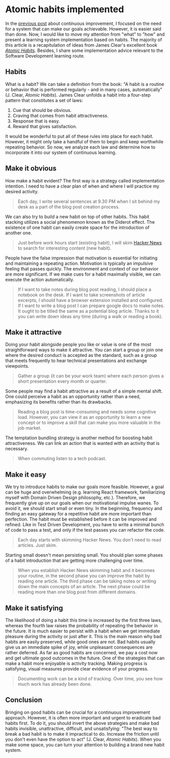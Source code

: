 # Atomic habits implemented

In the [previous post](https://jorzel.hashnode.dev/continuous-learning-framework) about continuous improvement, I focused on the need for a system that can make our goals achievable. However, it is easier said than done. Now, I would like to move my attention from "what" to "how" and present a learning system implementation based on habits. The majority of this article is a recapitulation of ideas from James Clear's excellent book [*Atomic Habits*](https://www.amazon.com/Atomic-Habits-Proven-Build-Break/dp/0735211299). Besides, I share some implementation advice relevant to the Software Development learning route.

## Habits
What is a habit? We can take a definition from the book: "A habit is a routine or behavior that is performed regularly - and in many cases, automatically" (J. Clear, *Atomic Habits*). James Clear unfolds a habit into a four-step pattern that constitutes a set of laws: 
1. Cue that should be obvious.
2. Craving that comes from habit attractiveness.
3. Response that is easy.
4. Reward that gives satisfaction.

It would be wonderful to put all of these rules into place for each habit. However, it might only take a handful of them to begin and keep worthwhile repeating behavior. So now, we analyze each law and determine how to incorporate it into our system of continuous learning.

## Make it obvious
How make a habit evident? The first way is a strategy called implementation intention. I need to have a clear plan of when and where I will practice my desired activity.
>Each day, I write several sentences at 9.30 PM when I sit behind my desk as a part of the blog post creation process.

We can also try to build a new habit on top of other habits. This habit stacking utilizes a social phenomenon known as the Diderot effect. The existence of one habit can easily create space for the introduction of another one.
>Just before work hours start (existing habit), I will skim [Hacker News](https://news.ycombinator.com/) to search for interesting content (new habit).

People have the false impression that motivation is essential for initiating and maintaining a repeating action. Motivation is typically an impulsive feeling that passes quickly. The environment and context of our behavior are more significant. If we make cues for a habit maximally visible, we can execute the action automatically.
>If I want to take notes during blog post reading, I should place a notebook on the desk. If I want to take screenshots of article excerpts, I should have a browser extension installed and configured.
If I want to write a blog post I can prepare google docs to make notes.  It ought to be titled the same as a potential blog article. Thanks to it you can write down ideas any time  (during a walk or reading a book).

## Make it attractive
Doing your habit alongside people you like or value is one of the most straightforward ways to make it attractive. You can start a group or join one where the desired conduct is accepted as the standard, such as a group that meets frequently to hear technical presentations and exchange viewpoints.
>Gather a group (it can be your work team) where each person gives a short presentation every month or quarter.

Some people may find a habit attractive as a result of a simple mental shift. One could perceive a habit as an opportunity rather than a need, emphasizing its benefits rather than its drawbacks.
>Reading a blog post is time-consuming and needs some cognitive load. However, you can view it as an opportunity to learn a new concept or to improve a skill that can make you more valuable in the job market.

The temptation bundling strategy is another method for boosting habit attractiveness. We can link an action that is wanted with an activity that is necessary.
> When commuting listen to a tech podcast.

## Make it easy
We try to introduce habits to make our goals more feasible. However, a goal can be huge and overwhelming (e.g. learning React framework, familiarizing myself with Domain Driven Design philosophy, etc.).  Therefore, we frequently give up on our goals when our motivational impulse wanes. To avoid it, we should start small or even tiny. In the beginning, frequency and finding an easy gateway for a repetitive habit are more important than perfection. The habit must be established before it can be improved and refined. Like in Test Driven Development, you have to write a minimal bunch of code to pass a test, and only if the test passes you can refactor the code.
> Each day starts with skimming Hacker News. You don't need to read articles. Just skim. 

Starting small doesn't mean persisting small. You should plan some phases of a habit introduction that are getting more challenging over time.
> When you establish Hacker News skimming habit and it becomes your routine, in the second phase you can improve the habit by reading one article. The third phase can be taking notes or writing down the main concepts of an article. The next phase could be reading more than one blog post from different domains.

## Make it satisfying 
The likelihood of doing a habit this time is increased by the first three laws, whereas the fourth law raises the probability of repeating the behavior in the future. It is much easier to persist with a habit when we get immediate pleasure during the activity or just after it.
This is the main reason why bad habits are easily preserved, while good ones are not. Bad habits usually give us an immediate spike of joy, while unpleasant consequences are rather deferred. As far as good habits are concerned, we pay a cost now and get ultimate good outcomes in the future. One of the strategies that can make a habit more enjoyable is activity tracking. Making progress is satisfying, visual measures provide clear evidence of your progress.
> Documenting work can be a kind of tracking. Over time, you see how much work has already been done.


## Conclusion
Bringing on good habits can be crucial for a continuous improvement approach. 
However, it is often more important and urgent to eradicate bad habits first. To do it, you should invert the above strategies and make bad habits invisible, unattractive, difficult, and unsatisfying: "The best way to break a bad habit is to make it impractical to do. Increase the friction until you don't even have the option to act" (J. Clear, *Atomic Habits*). When you make some space, you can turn your attention to building a brand new habit system.

